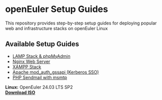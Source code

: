 # openEuler Setup Guides
This repository provides step-by-step setup guides for deploying popular web and infrastructure stacks on openEuler Linux 

## Available Setup Guides

- [LAMP Stack & phpMyAdmin](guides/LAMP+phpMyAdmin.md)
- [Nginx Web Server](guides/Nginx.md)
- [XAMPP Stack](guides/XAMPP.md)
- [Apache mod_auth_gssapi (Kerberos SSO)](guides/auth_gssapi_module.md)
- [PHP Sendmail with msmtp](guides/sendmail(PHP).md)

**Linux:** OpenEuler 24.03 LTS SP2  
[**Download ISO**](https://repo.openeuler.org/openEuler-24.03-LTS-SP2/ISO/x86_64/openEuler-24.03-LTS-SP2-x86_64-dvd.iso)  
